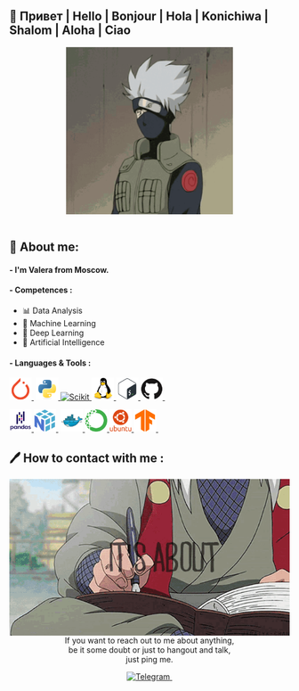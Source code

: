 ## 👋 Привет | Hello | Bonjour | Hola | Konichiwa | Shalom | Aloha | Ciao

<div align="center">
<img hight="100" width="300" alt="GIF" align="center" src="./assets/hello.gif">
</div>
 
<br>

## 💬 About me:
#### - I'm Valera from Moscow.

#### - Competences :
- 📊 Data Analysis
- 👾 Machine Learning
- 🦈 Deep Learning
- 🧠 Artificial Intelligence

#### - Languages & Tools :

<div align="left">
<a href="https://pytorch.org/"><img src="https://github.com/devicons/devicon/blob/master/icons/pytorch/pytorch-original.svg" title="pytorch" alt="pytorch" width="40" height="40"/>&nbsp;</a>
<a href="https://www.python.org/"><img src="https://github.com/devicons/devicon/blob/master/icons/python/python-original.svg" title="Python" alt="Python" width="40" height="40"/>&nbsp;</a><a href="https://scikit-learn.org/stable/"><img src="https://upload.wikimedia.org/wikipedia/commons/0/05/Scikit_learn_logo_small.svg" title="Scikit" alt="Scikit" width="40" height="40"/>&nbsp;</a><a href="https://ru.wikipedia.org/wiki/Linux"><img src="https://github.com/devicons/devicon/blob/master/icons/linux/linux-original.svg" title="linux" alt="linux" width="40" height="40"/>&nbsp;</a><a href="https://ru.wikipedia.org/wiki/Bash"><img src="https://github.com/devicons/devicon/blob/master/icons/bash/bash-original.svg" title="bash" alt="bash" width="40" height="40"/>&nbsp;</a><a href="https://github.com/"><img src="https://github.com/devicons/devicon/blob/master/icons/github/github-original.svg" title="github" alt="github" width="40" height="40"/>&nbsp;</a>
<p><a href="https://pandas.pydata.org/"><img src="https://github.com/devicons/devicon/blob/master/icons/pandas/pandas-original-wordmark.svg" title="pandas" alt="pandas" width="40" height="40"/>&nbsp;</a><a href="https://numpy.org/"><img src="https://github.com/devicons/devicon/blob/master/icons/numpy/numpy-original.svg" title="numpy" alt="numpy" width="40" height="40"/>&nbsp;</a>
<a href="https://www.docker.com/"><img src="https://github.com/devicons/devicon/blob/master/icons/docker/docker-original.svg" title="docker" alt="docker" width="40" height="40"/>&nbsp;</a><a href="https://www.anaconda.com/"><img src="https://github.com/devicons/devicon/blob/master/icons/anaconda/anaconda-original.svg" title="anaconda" alt="anaconda" width="40" height="40"/>&nbsp;</a><a href="https://ubuntu.com/"><img src="https://github.com/devicons/devicon/blob/master/icons/ubuntu/ubuntu-plain-wordmark.svg" title="ubuntu" alt="ubuntu" width="40" height="40"/>&nbsp;</a><a href="https://www.tensorflow.org/"><img src="https://github.com/devicons/devicon/blob/master/icons/tensorflow/tensorflow-original.svg" title="tensorflow" alt="tensorflow" width="40" height="40"/>&nbsp;</a>
</div>

## 🖊 How to contact with me :

<img src="./assets/contact.gif" align="right" width="530.5px" height="280.5px">
<br>
<br>
<br>
<br>
<p align="center">If you want to reach out to me about anything,<br>
be it some doubt or just to hangout and talk,<br>
just ping me.</p>
<p align="center"><a href="https://t.me/g1adius"><img src="https://upload.wikimedia.org/wikipedia/commons/8/83/Telegram_2019_Logo.svg" title="Telegram" alt="Telegram" width="40" height="40"/>&nbsp;</a></p>

<br>
<br>
<br>

<!-- <div align="center">
<img src="https://profile-counter.glitch.me/g1adius/count.svg" align="center">
</div> -->
